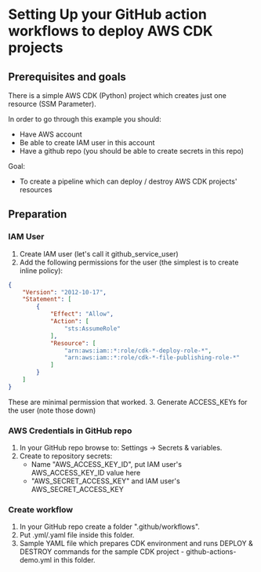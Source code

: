 # Setting Up your GitHub action workflows to deploy AWS CDK projects

## Prerequisites and goals

There is a simple AWS CDK (Python) project which creates just one resource (SSM Parameter).

In order to go through this example you should:
- Have AWS account
- Be able to create IAM user in this account
- Have a github repo (you should be able to create secrets in this repo)

Goal:
- To create a pipeline which can deploy / destroy AWS CDK projects' resources

## Preparation

### IAM User
1. Create IAM user (let's call it github_service_user)
2. Add the following permissions for the user (the simplest is to create inline policy):

```json
{
    "Version": "2012-10-17",
    "Statement": [
        {
            "Effect": "Allow",
            "Action": [
                "sts:AssumeRole"
            ],
            "Resource": [
                "arn:aws:iam::*:role/cdk-*-deploy-role-*",
                "arn:aws:iam::*:role/cdk-*-file-publishing-role-*"
            ]
        }
    ]
}
```
These are minimal permission that worked.
3. Generate ACCESS_KEYs for the user (note those down)

### AWS Credentials in GitHub repo
1. In your GitHub repo browse to: Settings -> Secrets & variables.
2. Create to repository secrets:
   - Name "AWS_ACCESS_KEY_ID", put IAM user's AWS_ACCESS_KEY_ID value here
   - "AWS_SECRET_ACCESS_KEY" and IAM user's AWS_SECRET_ACCESS_KEY

### Create workflow
1. In your GitHub repo create a folder ".github/workflows".
2. Put .yml/.yaml file inside this folder.
3. Sample YAML file which prepares CDK environment and runs DEPLOY & DESTROY commands for the sample CDK project - github-actions-demo.yml in this folder. 


